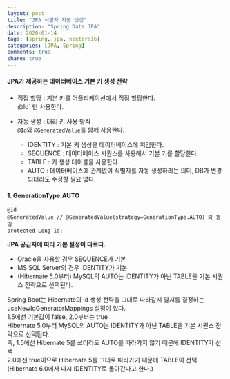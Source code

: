 ```yaml
---
layout: post
title: "JPA 식별자 자동 생성"
description: "Spring Data JPA"
date: 2020-01-14
tags: [spring, jpa, nexters16]
categories: [JPA, Spring]
comments: true
share: true
---
```


#### JPA가 제공하는 데이터베이스 기본 키 생성 전략   

- 직접 할당 : 기본 키를 어플리케이션에서 직접 할당한다.  
@Id` 만 사용한다.    
  
- 자동 생성 : 대리 키 사용 방식     
`@Id`와 `@GeneratedValue`를 함께 사용한다.     
    + IDENTITY : 기본 키 생성을 데이터베이스에 위임한다.  
    + SEQUENCE : 데이터베이스 시퀀스를 사용해서 기본 키를 할당한다.   
    + TABLE : 키 생성 테이블을 사용한다.   
    + AUTO : 데이터베이스에 관계없이 식별자를 자동 생성하라는 의미, DB가 변경되더라도 수정할 필요 없다.  


#### 1. GenerationType.AUTO      

```   
@Id 
@GeneratedValue // @GeneratedValue(strategy=GenerationType.AUTO) 와 동일 
protected Long id;
```

**JPA 공급자에 따라 기본 설정이 다르다.**  
- Oracle을 사용할 경우 SEQUENCE가 기본   
- MS SQL Server의 경우 IDENTITY가 기본     
- (Hibernate 5.0부터) MySQL의 AUTO는 IDENTITY가 아닌 TABLE을 기본 시퀀스 전략으로 선택된다.     

Spring Boot는 Hibernate의 id 생성 전략을 그대로 따라갈지 말지를 결정하는 useNewIdGeneratorMappings 설정이 있다.  
1.5에선 기본값이 false, 2.0부터는 true  
Hibernate 5.0부터 MySQL의 AUTO는 IDENTITY가 아닌 TABLE을 기본 시퀀스 전략으로 선택된다.  
즉, 1.5에선 Hibernate 5를 쓰더라도 AUTO를 따라가지 않기 때문에 IDENTITY가 선택  
2.0에선 true이므로 Hibernate 5를 그대로 따라가기 때문에 TABLE이 선택  
(Hibernate 6.0에서 다시 IDENTITY로 돌아간다고 한다.)     

